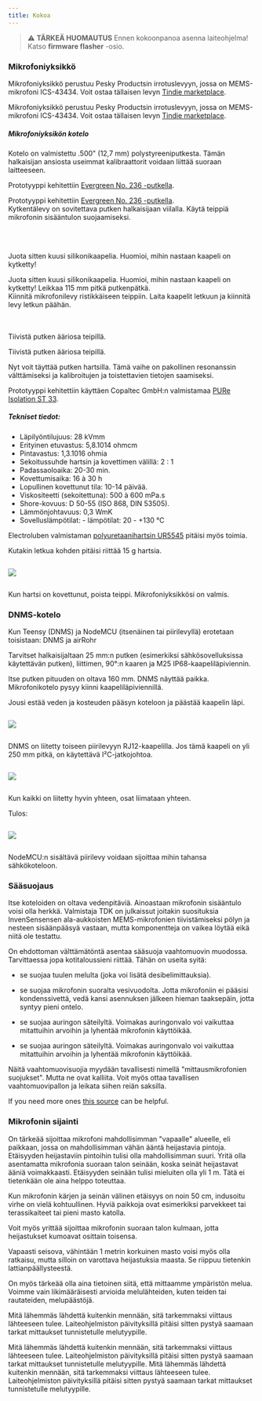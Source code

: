 ```yaml
---
title: Kokoa
---
```

> ⚠️ **TÄRKEÄ HUOMAUTUS**
Ennen kokoonpanoa asenna laiteohjelma!
Katso __firmware flasher__ -osio.


### Mikrofoniyksikkö

Mikrofoniyksikkö perustuu Pesky Productsin irrotuslevyyn, jossa on MEMS-mikrofoni ICS-43434. Voit ostaa tällaisen levyn [Tindie marketplace](https://www.tindie.com/products/onehorse/ics43434-i2s-digital-microphone/).

Mikrofoniyksikkö perustuu Pesky Productsin irrotuslevyyn, jossa on MEMS-mikrofoni ICS-43434. Voit ostaa tällaisen levyn [Tindie marketplace](https://www.tindie.com/products/onehorse/ics43434-i2s-digital-microphone/).


##### Mikrofoniyksikön kotelo
Kotelo on valmistettu .500" (12,7 mm) polystyreeniputkesta. Tämän halkaisijan ansiosta useimmat kalibraattorit voidaan liittää suoraan laitteeseen.

Prototyyppi kehitettiin [Evergreen No. 236 -putkella](https://evergreenscalemodels.com/products/236-500-12-7mm-od-white-polystyrene-tubing).

Prototyyppi kehitettiin [Evergreen No. 236 -putkella](https://evergreenscalemodels.com/products/236-500-12-7mm-od-white-polystyrene-tubing).
<br>
Kytkentälevy on sovitettava putken halkaisijaan viilalla. Käytä teippiä mikrofonin sisääntulon suojaamiseksi.
<br>

<br>
<br>

Juota sitten kuusi silikonikaapelia. Huomioi, mihin nastaan kaapeli on kytketty!

Juota sitten kuusi silikonikaapelia. Huomioi, mihin nastaan kaapeli on kytketty!
Leikkaa 115 mm pitkä putkenpätkä.
<br>
Kiinnitä mikrofonilevy ristikkäiseen teippiin. Laita kaapelit letkuun ja kiinnitä levy letkun päähän.
<br>
<br>
<br>

Tiivistä putken ääriosa teipillä.

Tiivistä putken ääriosa teipillä.

Nyt voit täyttää putken hartsilla. Tämä vaihe on pakollinen resonanssin välttämiseksi ja kalibroitujen ja toistettavien tietojen saamiseksi.

Prototyyppi kehitettiin käyttäen Copaltec GmbH:n valmistamaa [PURe Isolation ST 33](https://www.buerklin.com/en/Polyurethane-cast-resin-black-Copaltec-PURe-Isolation-ST-33/p/12L5900).

##### Tekniset tiedot:
* Läpilyöntilujuus: 28 kVmm
* Erityinen etuvastus: 5,8.1014 ohmcm
* Pintavastus: 1,3.1016 ohmia
* Sekoitussuhde hartsin ja kovettimen välillä: 2 : 1
* Padassaoloaika: 20-30 min.
* Kovettumisaika: 16 à 30 h
* Lopullinen kovettunut tila: 10-14 päivää.
* Viskositeetti (sekoitettuna): 500 à 600 mPa.s
* Shore-kovuus: D 50-55 (ISO 868, DIN 53505).
* Lämmönjohtavuus: 0,3 WmK
* Sovelluslämpötilat: - lämpötilat: 20 - +130 °C


Electroluben valmistaman [polyuretaanihartsin UR5545](https://electrolube.com/wp-content/uploads/2019/11/044-UR5545A-SDS1525.pdf) pitäisi myös toimia.

Kutakin letkua kohden pitäisi riittää 15 g hartsia.

<img src="..docsdnmsdnms-noise-measuring-microphone-inside-tube.jpg" style="display:block; margin: 2em 0" loading="lazy">

Kun hartsi on kovettunut, poista teippi. Mikrofoniyksikkösi on valmis.



### DNMS-kotelo

Kun Teensy (DNMS) ja NodeMCU (itsenäinen tai piirilevyllä) erotetaan toisistaan: DNMS ja airRohr

Tarvitset halkaisijaltaan 25 mm:n putken (esimerkiksi sähkösovelluksissa käytettävän putken), liittimen, 90°:n kaaren ja M25 IP68-kaapeliläpiviennin.

Itse putken pituuden on oltava 160 mm. DNMS näyttää paikka. Mikrofonikotelo pysyy kiinni kaapeliläpiviennillä.

Jousi estää veden ja kosteuden pääsyn koteloon ja päästää kaapelin läpi.

<img src="../docs/dnms/dnms-noise-measuring-housing.jpg" style="margin: 1em 0" loading="lazy"/>

DNMS on liitetty toiseen piirilevyyn RJ12-kaapelilla. Jos tämä kaapeli on yli 250 mm pitkä, on käytettävä I²C-jatkojohtoa.

<img src="../docs/dnms/dnms-noise-measuring-sensor-kit.jpg" style="margin: 1em 0" loading="lazy"/>

Kun kaikki on liitetty hyvin yhteen, osat liimataan yhteen.

Tulos:

<img src="../docs/dnms/dnms-noise-measuring-dn40-result.jpg" style="margin: 1em 0" loading="lazy"/>

NodeMCU:n sisältävä piirilevy voidaan sijoittaa mihin tahansa sähkökoteloon.


### Sääsuojaus

Itse koteloiden on oltava vedenpitäviä. Ainoastaan mikrofonin sisääntulo voisi olla herkkä. Valmistaja TDK on julkaissut joitakin suosituksia InvenSensensen ala-aukkoisten MEMS-mikrofonien tiivistämiseksi pölyn ja nesteen sisäänpääsyä vastaan, mutta komponentteja on vaikea löytää eikä niitä ole testattu.

On ehdottoman välttämätöntä asentaa sääsuoja vaahtomuovin muodossa. Tarvittaessa jopa kotitaloussieni riittää. Tähän on useita syitä:
* se suojaa tuulen melulta (joka voi lisätä desibelimittauksia).
* se suojaa mikrofonin suoralta vesivuodolta. Jotta mikrofoniin ei pääsisi kondenssivettä, vedä kansi asennuksen jälkeen hieman taaksepäin, jotta syntyy pieni ontelo.
* se suojaa auringon säteilyltä. Voimakas auringonvalo voi vaikuttaa mitattuihin arvoihin ja lyhentää mikrofonin käyttöikää.

* se suojaa auringon säteilyltä. Voimakas auringonvalo voi vaikuttaa mitattuihin arvoihin ja lyhentää mikrofonin käyttöikää.

Näitä vaahtomuovisuojia myydään tavallisesti nimellä "mittausmikrofonien suojukset". Mutta ne ovat kalliita. Voit myös ottaa tavallisen vaahtomuovipallon ja leikata siihen reiän saksilla.

If you need more ones [this source](https://de.aliexpress.com/item/32357483926.html?gps-id=pcStoreJustForYou&scm=1007.23125.137358.0&scm_id=1007.23125.137358.0&scm-url=1007.23125.137358.0&pvid=6cc8dfcd-974e-4fde-9dc9-6444c37a9069&spm=a2g0o.store_home.smartJustForYou_148437547.2
) can be helpful.

### Mikrofonin sijainti

On tärkeää sijoittaa mikrofoni mahdollisimman "vapaalle" alueelle, eli paikkaan, jossa on mahdollisimman vähän ääntä heijastavia pintoja. Etäisyyden heijastaviin pintoihin tulisi olla mahdollisimman suuri. Yritä olla asentamatta mikrofonia suoraan talon seinään, koska seinät heijastavat ääniä voimakkaasti.  Etäisyyden seinään tulisi mieluiten olla yli 1 m. Tätä ei tietenkään ole aina helppo toteuttaa.

Kun mikrofonin kärjen ja seinän välinen etäisyys on noin 50 cm, indusoitu virhe on vielä kohtuullinen. Hyviä paikkoja ovat esimerkiksi parvekkeet tai terassikaiteet tai pieni masto katolla.

Voit myös yrittää sijoittaa mikrofonin suoraan talon kulmaan, jotta heijastukset kumoavat osittain toisensa.

Vapaasti seisova, vähintään 1 metrin korkuinen masto voisi myös olla ratkaisu, mutta silloin on varottava heijastuksia maasta. Se riippuu tietenkin lattianpäällysteestä.

On myös tärkeää olla aina tietoinen siitä, että mittaamme ympäristön melua.  Voimme vain likimääräisesti arvioida melulähteiden, kuten teiden tai rautateiden, melupäästöjä.

Mitä lähemmäs lähdettä kuitenkin mennään, sitä tarkemmaksi viittaus lähteeseen tulee. Laiteohjelmiston päivityksillä pitäisi sitten pystyä saamaan tarkat mittaukset tunnistetulle melutyypille.

Mitä lähemmäs lähdettä kuitenkin mennään, sitä tarkemmaksi viittaus lähteeseen tulee. Laiteohjelmiston päivityksillä pitäisi sitten pystyä saamaan tarkat mittaukset tunnistetulle melutyypille.
Mitä lähemmäs lähdettä kuitenkin mennään, sitä tarkemmaksi viittaus lähteeseen tulee. Laiteohjelmiston päivityksillä pitäisi sitten pystyä saamaan tarkat mittaukset tunnistetulle melutyypille.
<br>
<br>
